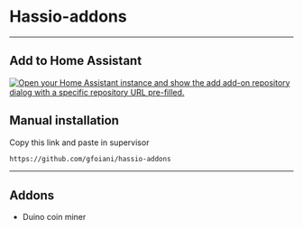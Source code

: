 # Hassio-addons

------------------

## Add to Home Assistant

[![Open your Home Assistant instance and show the add add-on repository dialog with a specific repository URL pre-filled.](https://my.home-assistant.io/badges/supervisor_add_addon_repository.svg)](https://my.home-assistant.io/redirect/supervisor_add_addon_repository/?repository_url=https%3A%2F%2Fgithub.com%2Fgfoiani%2Fhassio-addons%2F)

## Manual installation

Copy this link and paste in supervisor

```bash
https://github.com/gfoiani/hassio-addons
```

------------------

## Addons

* Duino coin miner
